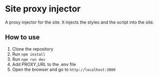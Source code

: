 # Site proxy injector
A proxy injector for the site. It injects the styles and the script into the site.

## How to use
1. Clone the repository
2. Run `npm install`
3. Run `npm run dev`
4. Add PROXY_URL to the .env file
5. Open the browser and go to `http://localhost:3000`
